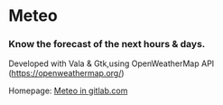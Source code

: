 # Meteo
### Know the forecast of the next hours & days.
Developed with Vala & Gtk,using OpenWeatherMap API (https://openweathermap.org/)

Homepage: [Meteo in gitlab.com](https://gitlab.com/bitseater/meteo)


